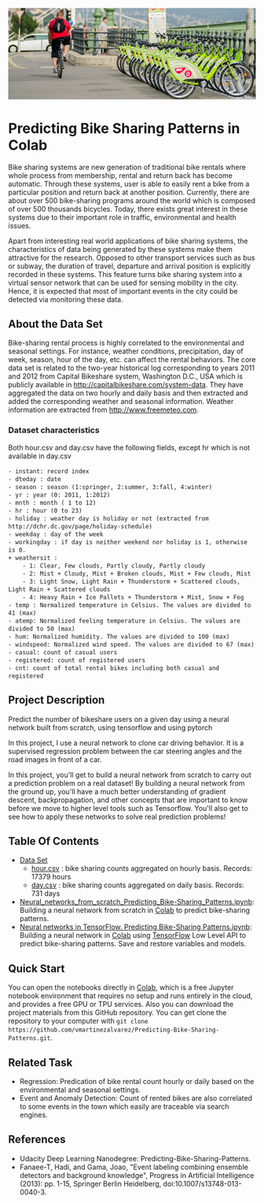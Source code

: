 ![Center Image](images/fig1.jpg)

# Predicting Bike Sharing Patterns in Colab
Bike sharing systems are new generation of traditional bike rentals where whole process from membership, rental and return 
back has become automatic. Through these systems, user is able to easily rent a bike from a particular position and return 
back at another position. Currently, there are about over 500 bike-sharing programs around the world which is composed of 
over 500 thousands bicycles. Today, there exists great interest in these systems due to their important role in traffic, 
environmental and health issues. 

Apart from interesting real world applications of bike sharing systems, the characteristics of data being generated by
these systems make them attractive for the research. Opposed to other transport services such as bus or subway, the duration
of travel, departure and arrival position is explicitly recorded in these systems. This feature turns bike sharing system into a virtual sensor network that can be used for sensing mobility in the city. Hence, it is expected that most of important
events in the city could be detected via monitoring these data.

## About the Data Set
Bike-sharing rental process is highly correlated to the environmental and seasonal settings. For instance, weather conditions, precipitation, day of week, season, hour of the day, etc. can affect the rental behaviors. The core data set is related to the two-year historical log corresponding to years 2011 and 2012 from Capital Bikeshare system, Washington D.C., USA which is publicly available in http://capitalbikeshare.com/system-data. They have aggregated the data on two hourly and daily basis and then extracted and added the corresponding weather and seasonal information. Weather information are extracted from http://www.freemeteo.com.

### Dataset characteristics
	
Both hour.csv and day.csv have the following fields, except hr which is not available in day.csv
	
	- instant: record index
	- dteday : date
	- season : season (1:springer, 2:summer, 3:fall, 4:winter)
	- yr : year (0: 2011, 1:2012)
	- mnth : month ( 1 to 12)
	- hr : hour (0 to 23)
	- holiday : weather day is holiday or not (extracted from http://dchr.dc.gov/page/holiday-schedule)
	- weekday : day of the week
	- workingday : if day is neither weekend nor holiday is 1, otherwise is 0.
	+ weathersit : 
		- 1: Clear, Few clouds, Partly cloudy, Partly cloudy
		- 2: Mist + Cloudy, Mist + Broken clouds, Mist + Few clouds, Mist
		- 3: Light Snow, Light Rain + Thunderstorm + Scattered clouds, Light Rain + Scattered clouds
		- 4: Heavy Rain + Ice Pallets + Thunderstorm + Mist, Snow + Fog
	- temp : Normalized temperature in Celsius. The values are divided to 41 (max)
	- atemp: Normalized feeling temperature in Celsius. The values are divided to 50 (max)
	- hum: Normalized humidity. The values are divided to 100 (max)
	- windspeed: Normalized wind speed. The values are divided to 67 (max)
	- casual: count of casual users
	- registered: count of registered users
	- cnt: count of total rental bikes including both casual and registered

## Project Description

Predict the number of bikeshare users on a given day using a neural network built from scratch, using tensorflow and using pytorch

In this project, I use a neural network to clone car driving behavior.  It is a supervised regression problem between the car steering angles and the road images in front of a car.  

In this project, you'll get to build a neural network from scratch to carry out a prediction problem on a real dataset! By building a neural network from the ground up, you'll have a much better understanding of gradient descent, backpropagation, and other concepts that are important to know before we move to higher level tools such as Tensorflow. You'll also get to see how to apply these networks to solve real prediction problems!

## Table Of Contents
* [Data Set](https://github.com/vmartinezalvarez/Predicting-Bike-Sharing-Patterns/blob/master/Bike-Sharing-Dataset)
	- [hour.csv](https://github.com/vmartinezalvarez/Predicting-Bike-Sharing-Patterns/blob/master/Bike-Sharing-Dataset/day.csv) : bike sharing counts aggregated on hourly basis. Records: 17379 hours
 	- [day.csv](https://github.com/vmartinezalvarez/Predicting-Bike-Sharing-Patterns/blob/master/Bike-Sharing-Dataset/day.csv) : bike sharing counts aggregated on daily basis. Records: 731 days
* [Neural_networks_from_scratch_Predicting_Bike-Sharing_Patterns.ipynb](https://github.com/vmartinezalvarez/Predicting-Bike-Sharing-Patterns/blob/master/Neural_networks_in_TensorFlow_Predicting_Bike_Sharing_Patterns.ipynb): Building a neural network from scratch in [Colab](https://colab.research.google.com) to predict bike-sharing patterns.
* [Neural networks in TensorFlow. Predicting Bike-Sharing Patterns.ipynb](https://github.com/vmartinezalvarez/Predicting-Bike-Sharing-Patterns/blob/master/Neural_networks_in_TensorFlow_Predicting_Bike_Sharing_Patterns.ipynb): Building a neural network in [Colab](https://colab.research.google.com) using [TensorFlow](https://www.tensorflow.org/) Low Level API to predict bike-sharing patterns. Save and restore variables and models.

## Quick Start

You can open the notebooks directly in [Colab](https://colab.research.google.com), which is a free Jupyter notebook environment that requires no setup and runs entirely in the cloud, and provides a free GPU or TPU services. Also you can download the project materials from this GitHub repository. You can get clone the repository  to your computer with ``git clone https://github.com/vmartinezalvarez/Predicting-Bike-Sharing-Patterns.git``.

## Related Task

- Regression: Predication of bike rental count hourly or daily based on the environmental and seasonal settings.
- Event and Anomaly Detection: Count of rented bikes are also correlated to some events in the town which easily are traceable via search engines.

## References
- Udacity Deep Learning Nanodegree: Predicting-Bike-Sharing-Patterns.
- Fanaee-T, Hadi, and Gama, Joao, "Event labeling combining ensemble detectors and background knowledge", Progress in Artificial Intelligence (2013): pp. 1-15, Springer Berlin Heidelberg, doi:10.1007/s13748-013-0040-3.





	





